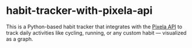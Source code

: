 # habit-tracker-with-pixela-api
This is a Python-based habit tracker that integrates with the [Pixela API](https://pixe.la/) to track daily activities like cycling, running, or any custom habit — visualized as a graph.
